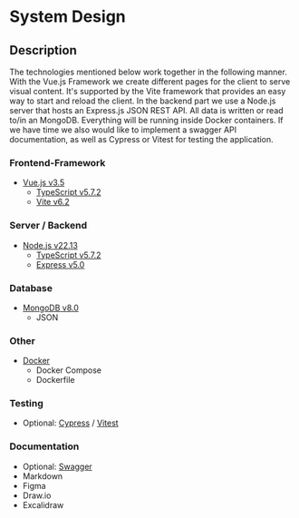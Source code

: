 # System Design

## Description
The technologies mentioned below work together in the following manner.
With the Vue.js Framework we create different pages for the client to serve visual content.
It's supported by the Vite framework that provides an easy way to start and reload the client.
In the backend part we use a Node.js server that hosts an Express.js JSON REST API.
All data is written or read to/in an MongoDB.
Everything will be running inside Docker containers.
If we have time we also would like to implement a swagger API documentation, 
as well as Cypress or Vitest for testing the application.

### Frontend-Framework
* [Vue.js v3.5](https://vuejs.org/)
  * [TypeScript v5.7.2](https://www.typescriptlang.org/)
  * [Vite v6.2](https://vite.dev/)

### Server / Backend
* [Node.js v22.13](https://nodejs.org/en)
  * [TypeScript v5.7.2](https://www.typescriptlang.org/)
  * [Express v5.0](https://expressjs.com/)

### Database
* [MongoDB v8.0](https://www.mongodb.com/)
    * JSON

### Other
* [Docker](https://www.docker.com/)
  * Docker Compose
  * Dockerfile

### Testing
* Optional: [Cypress](https://www.cypress.io/) / [Vitest](https://vitest.dev/)

### Documentation
* Optional: [Swagger](https://swagger.io/)
* Markdown
* Figma
* Draw.io
* Excalidraw
